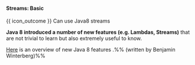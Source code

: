 <div id="title">

#### Streams: Basic

</div>

<span id="prereqs"></span>

<span id="outcomes">{{ icon_outcome }} Can use Java8 streams</span>

<div id="body">

**Java 8 introduced a number of new features (e.g. Lambdas, Streams)** that are not trivial to learn but also extremely useful to know.

[Here](http://winterbe.com/posts/2014/03/16/java-8-tutorial/) is an overview of new Java 8 features .%%&nbsp;(written by Benjamin Winterberg)%%

</div>

<div id="extras">
  <include src="resources.md" />
</div>